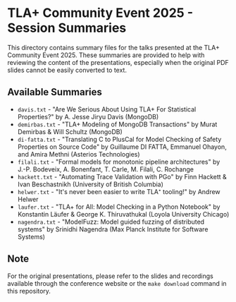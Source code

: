 # TLA+ Community Event 2025 - Session Summaries

This directory contains summary files for the talks presented at the TLA+ Community Event 2025. These summaries are provided to help with reviewing the content of the presentations, especially when the original PDF slides cannot be easily converted to text.

## Available Summaries

- `davis.txt` - "Are We Serious About Using TLA+ For Statistical Properties?" by A. Jesse Jiryu Davis (MongoDB)
- `demirbas.txt` - "TLA+ Modeling of MongoDB Transactions" by Murat Demirbas & Will Schultz (MongoDB)
- `di-fatta.txt` - "Translating C to PlusCal for Model Checking of Safety Properties on Source Code" by Guillaume DI FATTA, Emmanuel Ohayon, and Amira Methni (Asterios Technologies)
- `filali.txt` - "Formal models for monotonic pipeline architectures" by J.-P. Bodeveix, A. Bonenfant, T. Carle, M. Filali, C. Rochange
- `hackett.txt` - "Automating Trace Validation with PGo" by Finn Hackett & Ivan Beschastnikh (University of British Columbia)
- `helwer.txt` - "It's never been easier to write TLA⁺ tooling!" by Andrew Helwer
- `laufer.txt` - "TLA+ for All: Model Checking in a Python Notebook" by Konstantin Läufer & George K. Thiruvathukal (Loyola University Chicago)
- `nagendra.txt` - "ModelFuzz: Model guided fuzzing of distributed systems" by Srinidhi Nagendra (Max Planck Institute for Software Systems)

## Note

For the original presentations, please refer to the slides and recordings available through the conference website or the `make download` command in this repository.